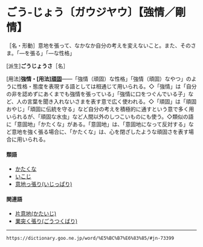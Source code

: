 # ごう‐じょう〔ガウジヤウ〕【強情／剛情】

［名・形動］意地を張って、なかなか自分の考えを変えないこと。また、そのさま。「―を張る」「―な性格」

\[派生\]**ごうじょうさ**［名］

\[用法\]**強情・\[用法\][頑固](https://dictionary.goo.ne.jp/word/%E9%A0%91%E5%9B%BA/#jn-47991)**――「強情（頑固）な性格」「強情（頑固）なやつ」のように性格・態度を表現する語としては相通じて用いられる。◇「強情」は「自分の非を認めずにあくまでも強情を張っている」「強情に口をつぐんでいる子」など、人の言葉を聞き入れないさまを表す意で広く使われる。◇「頑固」は「頑固おやじ」「頑固に伝統を守る」など自分の考えを積極的に通すという意で多く用いられるが、「頑固な水虫」など人間以外のしつこいものにも使う。◇類似の語に「意固地」「かたくな」がある。「意固地」は、「意固地になって反対する」など意地を強く張る場合に、「かたくな」は、心を閉ざしたような頑固さを表す場合に用いられる。

#### 類語

-   [かたくな](https://dictionary.goo.ne.jp/word/%E9%A0%91%E3%81%AA/#jn-41801)
-   [いこじ](https://dictionary.goo.ne.jp/word/%E6%84%8F%E5%9B%BA%E5%9C%B0/#jn-10873)
-   [意地っ張り(いじっぱり)](いじっぱり（意地っ張り）)

#### 関連語

-   [片意地(かたいじ)](https://dictionary.goo.ne.jp/word/%E7%89%87%E6%84%8F%E5%9C%B0/#jn-41683)
-   [業突く張り(ごうつくばり)](https://dictionary.goo.ne.jp/word/%E6%A5%AD%E7%AA%81%E3%81%8F%E5%BC%B5%E3%82%8A/#jn-74294)

---
`https://dictionary.goo.ne.jp/word/%E5%BC%B7%E6%83%85/#jn-73399`